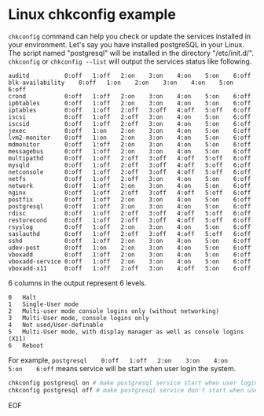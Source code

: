 # Linux chkconfig example
`chkconfig` command can help you check or update the services installed in your environment. Let's say you have installed 
postgreSQL in your Linux. The script named "postgresql" will be installed in the directory "/etc/init.d/". `chkconfig` or
 `chkconfig --list` will output the services status like following.
```
auditd         	0:off	1:off	2:on	3:on	4:on	5:on	6:off
blk-availability	0:off	1:on	2:on	3:on	4:on	5:on	6:off
crond          	0:off	1:off	2:on	3:on	4:on	5:on	6:off
ip6tables      	0:off	1:off	2:on	3:on	4:on	5:on	6:off
iptables       	0:off	1:off	2:off	3:off	4:off	5:off	6:off
iscsi          	0:off	1:off	2:off	3:on	4:on	5:on	6:off
iscsid         	0:off	1:off	2:off	3:on	4:on	5:on	6:off
jexec          	0:off	1:on	2:on	3:on	4:on	5:on	6:off
lvm2-monitor   	0:off	1:on	2:on	3:on	4:on	5:on	6:off
mdmonitor      	0:off	1:off	2:on	3:on	4:on	5:on	6:off
messagebus     	0:off	1:off	2:on	3:on	4:on	5:on	6:off
multipathd     	0:off	1:off	2:off	3:off	4:off	5:off	6:off
mysqld         	0:off	1:off	2:off	3:off	4:off	5:off	6:off
netconsole     	0:off	1:off	2:off	3:off	4:off	5:off	6:off
netfs          	0:off	1:off	2:off	3:on	4:on	5:on	6:off
network        	0:off	1:off	2:on	3:on	4:on	5:on	6:off
nginx          	0:off	1:off	2:off	3:off	4:off	5:off	6:off
postfix        	0:off	1:off	2:on	3:on	4:on	5:on	6:off
postgresql     	0:off	1:off	2:on	3:on	4:on	5:on	6:off
rdisc          	0:off	1:off	2:off	3:off	4:off	5:off	6:off
restorecond    	0:off	1:off	2:off	3:off	4:off	5:off	6:off
rsyslog        	0:off	1:off	2:on	3:on	4:on	5:on	6:off
saslauthd      	0:off	1:off	2:off	3:off	4:off	5:off	6:off
sshd           	0:off	1:off	2:on	3:on	4:on	5:on	6:off
udev-post      	0:off	1:on	2:on	3:on	4:on	5:on	6:off
vboxadd        	0:off	1:off	2:on	3:on	4:on	5:on	6:off
vboxadd-service	0:off	1:off	2:on	3:on	4:on	5:on	6:off
vboxadd-x11    	0:off	1:off	2:off	3:on	4:off	5:on	6:off

```
6 columns in the output represent 6 levels.
```
0   Halt
1   Single-User mode
2   Multi-user mode console logins only (without networking)
3   Multi-User mode, console logins only
4   Not used/User-definable
5   Multi-User mode, with display manager as well as console logins (X11)
6   Reboot
```
For example, `postgresql    0:off	1:off	2:on	3:on	4:on	5:on	6:off` means service will be start 
when user login the system.
```bash
chkconfig postgresql on # make postgresql service start when user login
chkconfig postgresql off # make postgresql service don't start when user login
```

EOF